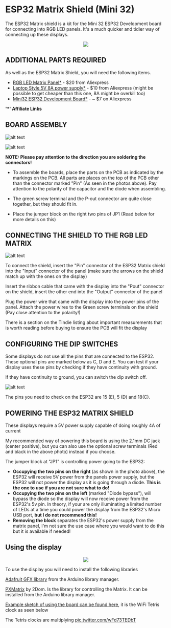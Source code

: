 # ESP32 Matrix Shield (Mini 32)

The ESP32 Matrix shield is a kit for the Mini 32 ESP32 Development board for connecting into RGB LED panels. It's a much quicker and tidier way of connecting up these displays.

<p align="center" width="100%">
<img src="/esp32matrix.jpeg" >
</p>


## ADDITIONAL PARTS REQUIRED
As well as the ESP32 Matrix Shield, you will need the following items.

- [RGB LED Matrix Panel*](http://s.click.aliexpress.com/e/cXMKIHVm) - $20 from Aliexpress
- [Laptop Style 5V 8A power supply*](http://s.click.aliexpress.com/e/bZitNXIg) - $10 from Aliexpress (might be possible to get cheaper than this one, 8A might be overkill too)
- [Mini32 ESP32 Development Board*](http://s.click.aliexpress.com/e/_s4fXSx) - ~ $7 on Aliexpress

**'*' Affiliate Links**

## BOARD ASSEMBLY
![alt text](/esp32matrix1.jpeg)

![alt text](/esp32matrix2.jpeg)

**NOTE: Please pay attention to the direction you are soldering the connectors!**

- To assemble the boards, place the parts on the PCB as indicated by the markings on the PCB. All parts are places on the top of the PCB other than the connector marked "Pin" (As seen in the photos above). Pay attention to the polarity of the capacitor and the diode when assembling.

- The green screw terminal and the P-out connector are quite close together, but they should fit in.

- Place the jumper block on the right two pins of JP1 (Read below for more details on this)

## CONNECTING THE SHIELD TO THE RGB LED MATRIX

![alt text](/esp32matrix3.jpeg)

To connect the shield, insert the "Pin" connector of the ESP32 Matrix shield into the "Input" connector of the panel (make sure the arrows on the shield match up with the ones on the display)

Insert the ribbon cable that came with the display into the "Pout" connector on the shield, insert the other end into the "Output" connector of the panel

Plug the power wire that came with the display into the power pins of the panel. Attach the power wires to the Green screw terminals on the shield (Pay close attention to the polarity!)

There is a section on the Tindie listing about important measurements that is worth reading before buying to ensure the PCB will fit the display

## CONFIGURING THE DIP SWITCHES
Some displays do not use all the pins that are connected to the ESP32. These optional pins are marked below as C, D and E. You can test if your display uses these pins by checking if they have continuity with ground.

If they have continuity to ground, you can switch the dip switch off.

![alt text](/esp32matrix4.png)

The pins you need to check on the ESP32 are 15 (E), 5 (D) and 18(C).

## POWERING THE ESP32 MATRIX SHIELD
These displays require a 5V power supply capable of doing roughly 4A of current

My recommended way of powering this board is using the 2.1mm DC jack (center positive), but you can also use the optional screw terminals (Red and black in the above photo) instead if you choose.

The jumper block at "JP1" is controlling power going to the ESP32:

- **Occupying the two pins on the right** (as shown in the photo above), the ESP32 will receive 5V power from the panels power supply, but the ESP32 will not power the display as it is going through a diode. **This is the one to use if you are not sure what to do!**
- **Occupying the two pins on the left** (marked "Diode bypass"), will bypass the diode so the display will now receive power from the ESP32's 5v pin. In theory, if your are only illuminating a limited number of LEDs at a time you could power the display from the ESP32's Micro USB port, **but I do not recommend this!**
- **Removing the block** separates the ESP32's power supply from the matrix panel, I'm not sure the use case where you would want to do this but it is available if needed!

## Using the display

<p align="center" width="100%">
<img src="/SpottedAnxiousCuttlefish-small.gif" >
</p>

To use the display you will need to install the following libraries

[Adafruit GFX library](https://github.com/adafruit/Adafruit-GFX-Library) from the Arduino library manager.

[PXMatrix](https://github.com/2dom/PxMatrix_) by 2Dom. Is the library for controlling the Matrix. It can be installed from the Arduino library manager.

[Example sketch of using the board can be found here](https://github.com/witnessmenow/WiFi-Tetris-Clock), it is the WiFi Tetris clock as seen below

The Tetris clocks are multiplying [pic.twitter.com/wFd73TEDbT](https://pic.twitter.com/wFd73TEDbT)